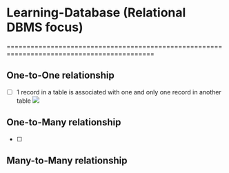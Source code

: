 # Learning-Database (Relational DBMS focus)
===========================================================================================
## One-to-One relationship
- [ ] 1 record in a table is associated with one and only one record in another table
![](https://github.com/hlongn2469/Learning-database-DBMS/blob/main/onetoone.png)
## One-to-Many relationship
- [ ] 
## Many-to-Many relationship


